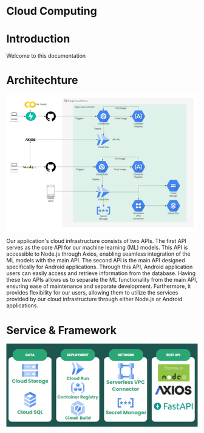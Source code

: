 # Cloud Computing
# Introduction
Welcome to this documentation

# Architechture
![alt text](https://github.com/smart-rinse/api-smartrinse/blob/cloud-computing/img/arsitektur-cloud.jpeg?raw=true)

Our application's cloud infrastructure consists of two APIs.
The first API serves as the core API for our machine learning (ML) models. This API is accessible to Node.js through Axios, enabling seamless integration of the ML models with the main API.
The second API is the main API designed specifically for Android applications. Through this API, Android application users can easily access and retrieve information from the database.
Having these two APIs allows us to separate the ML functionality from the main API, ensuring ease of maintenance and separate development. 
Furthermore, it provides flexibility for our users, allowing them to utilize the services provided by our cloud infrastructure through either Node.js or Android applications.

# Service & Framework
![alt text](https://github.com/smart-rinse/api-smartrinse/blob/cloud-computing/img/Service.jpeg?raw=true)

